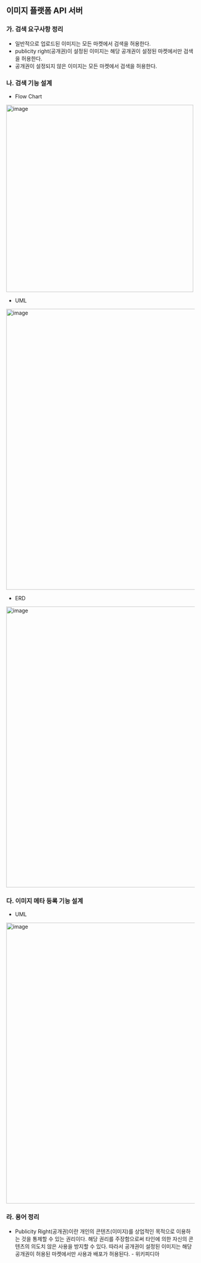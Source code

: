 ## 이미지 플랫폼 API 서버

### 가. 검색 요구사항 정리
- 일반적으로 업로드된 이미지는 모든 마켓에서 검색을 허용한다.
- publicity right(공개권)이 설정된 이미지는 해당 공개권이 설정된 마켓에서만 검색을 허용한다.
- 공개권이 설정되지 않은 이미지는 모든 마켓에서 검색을 허용한다.

### 나. 검색 기능 설계
- Flow Chart
<img width="500" alt="image" src="https://user-images.githubusercontent.com/16694346/222611883-14b5ff54-cc8a-48a7-8b5c-128cca935bcf.png">

- UML
<img width="750" alt="image" src="https://user-images.githubusercontent.com/16694346/222611933-c977cec1-ecd6-42d6-81a1-48cb83ff3521.png">

- ERD
<img width="750" alt="image" src="https://user-images.githubusercontent.com/16694346/222611968-2ab06c41-2edf-41de-ba9f-fb81dc4b617e.png">

### 다. 이미지 메타 등록 기능 설계
- UML
<img width="750" alt="image" src="https://user-images.githubusercontent.com/16694346/222612061-f03e0c9d-77c0-40f4-a3d8-0fb0b8fa751d.png">


### 라. 용어 정리
- Publicity Right(공개권)이란 개인의 콘텐츠(이미지)를 상업적인 목적으로 이용하는 것을 통제할 수 있는 권리이다. 해당 권리를 주장함으로써 타인에 의한 자신의 콘텐츠의 의도치 않은 사용을 방지할 수 있다. 따라서 공개권이 설정된 이미지는 해당 공개권이 허용된 마켓에서만 사용과 배포가 허용된다. - 위키피디아 
